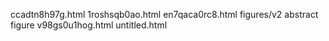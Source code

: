 ccadtn8h97g.html
1roshsqb0ao.html
en7qaca0rc8.html
figures/v2 abstract figure
v98gs0u1hog.html
untitled.html